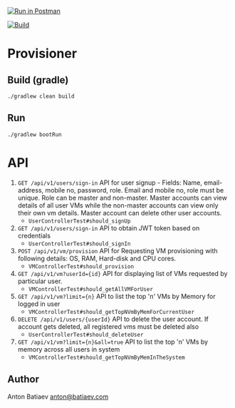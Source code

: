 [![Run in Postman](https://run.pstmn.io/button.svg)](https://god.gw.postman.com/run-collection/19595341-a0c0b8b2-f1de-44e2-9ec3-bbf19e68214f?action=collection%2Ffork&collection-url=entityId%3D19595341-a0c0b8b2-f1de-44e2-9ec3-bbf19e68214f%26entityType%3Dcollection%26workspaceId%3Dcbb5f2a7-665d-41f3-830c-ac8fdd9986e3)

[![Build](https://github.com/batiaev/provisioner/actions/workflows/gradle.yml/badge.svg?branch=main)](https://github.com/batiaev/provisioner/actions/workflows/gradle.yml)

# Provisioner

## Build (gradle)
`./gradlew clean build`

## Run
`./gradlew bootRun`

# API
1. `GET /api/v1/users/sign-in` API for user signup - Fields: Name, email-address, mobile no, password, role. Email and mobile no, role must be unique. Role can be master and non-master. Master accounts can view details of all user VMs while the non-master accounts can view only their own vm details. Master account can delete other user accounts.
   - `UserControllerTest#should_signUp`
2. `GET /api/v1/users/sign-in` API to obtain JWT token based on credentials
    - `UserControllerTest#should_signIn`
3. `POST /api/v1/vm/provision` API for Requesting VM provisioning with following details: OS, RAM, Hard-disk and CPU cores.
   - `VMControllerTest#should_provision`
4. `GET /api/v1/vm?userId={id}` API for displaying list of VMs requested by particular user.
    - `VMControllerTest#should_getAllVMForUser`
5. `GET /api/v1/vm?limit={n}` API to list the top 'n' VMs by Memory for logged in user
    - `VMControllerTest#should_getTopNVmByMemForCurrentUser`
6. `DELETE /api/v1/users/{userId}` API to delete the user account. If account gets deleted, all registered vms must be deleted also
   - `UserControllerTest#should_deleteUser`
7. `GET /api/v1/vm?limit={n}&all=true` API to list the top 'n' VMs by memory across all users in system
   - `VMControllerTest#should_getTopNVmByMemInTheSystem`

## Author
Anton Batiaev <anton@batiaev.com>


